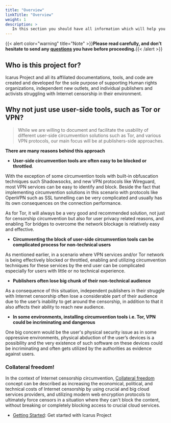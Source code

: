 ```yaml
---
title: "Overview"
linkTitle: "Overview"
weight: 1
description: >
   In this section you should have all information which will help you decide whether this project is for you!
---
```



{{< alert color="warning" title="Note" >}}**Please read carefully, and don’t hesitate to send any [questions](/community/) you have before proceeding.**{{< /alert >}}


## Who is this project for?

Icarus Project and all its affiliated documentations, tools, and code are created and developed for the sole purpose of supporting Human rights organizations, independent new outlets, and individual publishers and activists struggling with Internet censorship in their environment.


## Why not just use user-side tools, such as Tor or VPN?

>While we are willing to document and facilitate the usability of different user-side circumvention solutions such as Tor, and various VPN protocols, our main focus will be at publishers-side approaches.

**There are many reasons behind this approach**

- **User-side circumvention tools are often easy to be blocked or throttled**.

With the exception of some circumvention tools with built-in obfuscation techniques such Shadowsocks, and new VPN protocols like Wireguard, most VPN services can be easy to identify and block.
Beside the fact that implementing circumvention solutions in this scenario with protocols like OpenVPN such as SSL tunnelling can be very complicated and usually has its own consequences on the connection performance.

As for Tor, it will always be a very good and recommended solution, not just for censorship circumvention but also for user privacy related reasons, and enabling Tor bridges to overcome the network blockage is relatively easy and effective.

- **Circumventing the block of user-side circumvention tools can be complicated process for non-technical users**

As mentioned earlier, in a scenario where VPN services and/or Tor network is being effectively blocked or throttled, enabling and utilizing circumvention techniques for these services by the end user can be complicated especially for users with little or no technical experience.

- **Publishers often lose big chunk of their non-technical audience**

As a consequence of this situation, independent publishers in their struggle with Internet censorship often lose a considerable part of their audience due to the user’s inability to get around the censorship, in addition to that it also affects their ability to reach new audience.

- **In some environments, installing circumvention tools i.e. Tor, VPN could be incriminating and dangerous**

One big concern would be the user's physical security issue as in some oppressive environments, physical abduction of the user’s devices is a possibility and the very existence of such software on these devices could be incriminating and often gets utilized by the authorities as evidence against users.

### Collateral freedom!
In the context of Internet censorship circumvention, [Collateral freedom](https://en.wikipedia.org/wiki/Collateral_freedom) concept can be described as increasing the economical, political, and technical costs of Internet censorship by using crucial and big cloud services providers, and utilizing modern web encryption protocols to ultimately force censors in a situation where they can't block the content, without breaking or completely blocking access to crucial cloud services.

* [Getting Started](/docs/getting-started): Get started with Icarus Project

